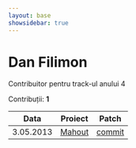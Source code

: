 ```yaml
---
layout: base
showsidebar: true
---
```


# Dan Filimon

Contribuitor pentru track-ul anului 4

Contribuții: **1**

|Data |Proiect | Patch |
|-----|--------|-------|
|3.05.2013|[Mahout][mahout]|[commit](https://github.com/apache/mahout/commit/bc1b16df8f8a82ab2e80282b248d029e49f49a86)|

[mahout]: http://mahout.apache.org/ "Mahout"

